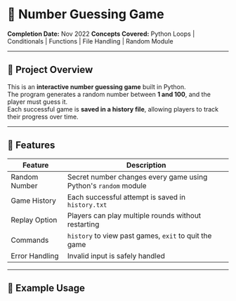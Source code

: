 # 🎯 Number Guessing Game

**Completion Date:** Nov 2022
**Concepts Covered:** Python Loops | Conditionals | Functions | File Handling | Random Module  

---

## 🔹 Project Overview

This is an **interactive number guessing game** built in Python.  
The program generates a random number between **1 and 100**, and the player must guess it.  
Each successful game is **saved in a history file**, allowing players to track their progress over time.

---

## 🔹 Features

| Feature | Description |
|---------|-------------|
| Random Number | Secret number changes every game using Python's `random` module |
| Game History | Each successful attempt is saved in `history.txt` |
| Replay Option | Players can play multiple rounds without restarting |
| Commands | `history` to view past games, `exit` to quit the game |
| Error Handling | Invalid input is safely handled |

---

## 🔹 Example Usage

